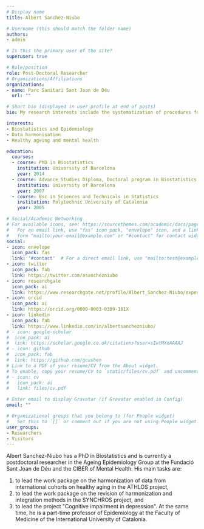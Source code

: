 ```yaml
---
# Display name
title: Albert Sanchez-Niubo

# Username (this should match the folder name)
authors:
- admin

# Is this the primary user of the site?
superuser: true

# Role/position
role: Post-Doctoral Researcher
# Organizations/Affiliations
organizations:
- name: Parc Sanitari Sant Joan de Déu
  url: ""

# Short bio (displayed in user profile at end of posts)
bio: My research interests include the systematization of procedures for the harmonization and integration of longitudinal data from different cohort studies, and the study of mental health and healthy ageing.

interests:
- Biostatistics and Epidemiology
- Data harmonisation
- Healthy ageing and mental health

education:
  courses:
  - course: PhD in Biostatistics
    institution: University of Barcelona
    year: 2014
  - course: Advance Studies Diploma, Doctoral program in Biostatistics
    institution: University of Barcelona
    year: 2007
  - course: Bsc in Sciences and Technicals in Statistics
    institution: Polytechnic University of Catalonia
    year: 2005

# Social/Academic Networking
# For available icons, see: https://sourcethemes.com/academic/docs/page-builder/#icons
#   For an email link, use "fas" icon pack, "envelope" icon, and a link in the
#   form "mailto:your-email@example.com" or "#contact" for contact widget.
social:
- icon: envelope
  icon_pack: fas
  link: '#contact'  # For a direct email link, use "mailto:test@example.org".
- icon: twitter
  icon_pack: fab
  link: https://twitter.com/asanchezniubo
- icon: researchgate
  icon_pack: ai
  link: https://www.researchgate.net/profile/Albert_Sanchez-Niubo/experience
- icon: orcid
  icon_pack: ai
  link: https://orcid.org/0000-0003-0309-181X
- icon: linkedin
  icon_pack: fab
  link: https://www.linkedin.com/in/albertsanchezniubo/
# - icon: google-scholar
#  icon_pack: ai
#  link: https://scholar.google.co.uk/citations?user=sIwtMXoAAAAJ
# - icon: github
#  icon_pack: fab
#  link: https://github.com/gcushen
# Link to a PDF of your resume/CV from the About widget.
# To enable, copy your resume/CV to `static/files/cv.pdf` and uncomment the lines below.
# - icon: cv
#   icon_pack: ai
#   link: files/cv.pdf

# Enter email to display Gravatar (if Gravatar enabled in Config)
email: ""

# Organizational groups that you belong to (for People widget)
#   Set this to `[]` or comment out if you are not using People widget.
user_groups:
- Researchers
- Visitors
---
```


Albert Sanchez-Niubo has a PhD in Biostatistics and is currently a postdoctoral researcher in the Ageing Epidemiology Group at the Fundació Sant Joan de Déu and the CIBER of Mental Health. 
His main tasks are: 
1) to lead the work package on the harmonization of data from international cohorts on healthy aging in the ATHLOS project, 
2) to lead the work package on the revision of harmonization and integration methods in the SYNCHROS project, and 
3) to lead the project "Cognitive impairment in depression". At the same time, he is a part-time professor of Epidemiology at the Faculty of Medicine of the International University of Catalonia.
